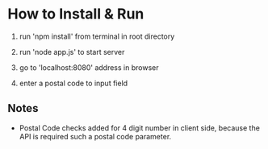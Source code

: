 # How to Install & Run

1. run 'npm install' from terminal in root directory

2. run 'node app.js' to start server

3. go to 'localhost:8080' address in browser

4. enter a postal code to input field

## Notes
- Postal Code checks added for 4 digit number in client side, because the API is required such a postal code parameter.
